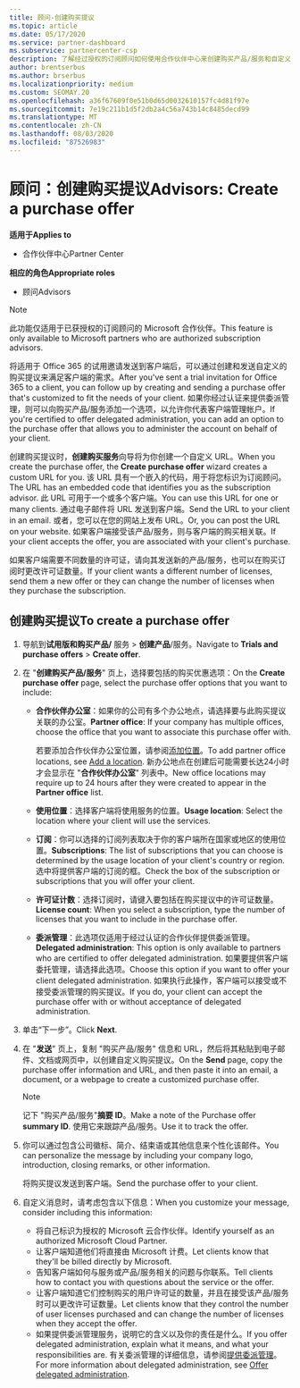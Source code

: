 ```yaml
---
title: 顾问-创建购买提议
ms.topic: article
ms.date: 05/17/2020
ms.service: partner-dashboard
ms.subservice: partnercenter-csp
description: 了解经过授权的订阅顾问如何使用合作伙伴中心来创建购买产品/服务和自定义 URL，使其包含在 Office 365 试用邀请中。
author: brentserbus
ms.author: brserbus
ms.localizationpriority: medium
ms.custom: SEOMAY.20
ms.openlocfilehash: a36f67609f0e51b0d65d0032610157fc4d81f97e
ms.sourcegitcommit: 7e19c211b1d5f2db2a4c56a743b14c8485decd99
ms.translationtype: MT
ms.contentlocale: zh-CN
ms.lasthandoff: 08/03/2020
ms.locfileid: "87526983"
---
```

# <a name="advisors-create-a-purchase-offer"></a><span data-ttu-id="0f8aa-103">顾问：创建购买提议</span><span class="sxs-lookup"><span data-stu-id="0f8aa-103">Advisors: Create a purchase offer</span></span>

<span data-ttu-id="0f8aa-104">**适用于**</span><span class="sxs-lookup"><span data-stu-id="0f8aa-104">**Applies to**</span></span>

- <span data-ttu-id="0f8aa-105">合作伙伴中心</span><span class="sxs-lookup"><span data-stu-id="0f8aa-105">Partner Center</span></span>
 
<span data-ttu-id="0f8aa-106">**相应的角色**</span><span class="sxs-lookup"><span data-stu-id="0f8aa-106">**Appropriate roles**</span></span>

- <span data-ttu-id="0f8aa-107">顾问</span><span class="sxs-lookup"><span data-stu-id="0f8aa-107">Advisors</span></span>


> [!NOTE]
> <span data-ttu-id="0f8aa-108">此功能仅适用于已获授权的订阅顾问的 Microsoft 合作伙伴。</span><span class="sxs-lookup"><span data-stu-id="0f8aa-108">This feature is only available to Microsoft partners who are authorized subscription advisors.</span></span>

<span data-ttu-id="0f8aa-109">将适用于 Office 365 的试用邀请发送到客户端后，可以通过创建和发送自定义的购买提议来满足客户端的需求。</span><span class="sxs-lookup"><span data-stu-id="0f8aa-109">After you've sent a trial invitation for Office 365 to a client, you can follow up by creating and sending a purchase offer that's customized to fit the needs of your client.</span></span> <span data-ttu-id="0f8aa-110">如果你经过认证来提供委派管理，则可以向购买产品/服务添加一个选项，以允许你代表客户端管理帐户。</span><span class="sxs-lookup"><span data-stu-id="0f8aa-110">If you're certified to offer delegated administration, you can add an option to the purchase offer that allows you to administer the account on behalf of your client.</span></span>

<span data-ttu-id="0f8aa-111">创建购买提议时，**创建购买服务**向导将为你创建一个自定义 URL。</span><span class="sxs-lookup"><span data-stu-id="0f8aa-111">When you create the purchase offer, the **Create purchase offer** wizard creates a custom URL for you.</span></span> <span data-ttu-id="0f8aa-112">该 URL 具有一个嵌入的代码，用于将您标识为订阅顾问。</span><span class="sxs-lookup"><span data-stu-id="0f8aa-112">The URL has an embedded code that identifies you as the subscription advisor.</span></span> <span data-ttu-id="0f8aa-113">此 URL 可用于一个或多个客户端。</span><span class="sxs-lookup"><span data-stu-id="0f8aa-113">You can use this URL for one or many clients.</span></span> <span data-ttu-id="0f8aa-114">通过电子邮件将 URL 发送到客户端。</span><span class="sxs-lookup"><span data-stu-id="0f8aa-114">Send the URL to your client in an email.</span></span> <span data-ttu-id="0f8aa-115">或者，您可以在您的网站上发布 URL。</span><span class="sxs-lookup"><span data-stu-id="0f8aa-115">Or, you can post the URL on your website.</span></span> <span data-ttu-id="0f8aa-116">如果客户端接受该产品/服务，则与客户端的购买相关联。</span><span class="sxs-lookup"><span data-stu-id="0f8aa-116">If your client accepts the offer, you are associated with your client's purchase.</span></span>

<span data-ttu-id="0f8aa-117">如果客户端需要不同数量的许可证，请向其发送新的产品/服务，也可以在购买订阅时更改许可证数量。</span><span class="sxs-lookup"><span data-stu-id="0f8aa-117">If your client wants a different number of licenses, send them a new offer or they can change the number of licenses when they purchase the subscription.</span></span>

## <a name="to-create-a-purchase-offer"></a><span data-ttu-id="0f8aa-118">创建购买提议</span><span class="sxs-lookup"><span data-stu-id="0f8aa-118">To create a purchase offer</span></span>

1. <span data-ttu-id="0f8aa-119">导航到**试用版和购买产品/** 服务  >  **创建产品**/服务。</span><span class="sxs-lookup"><span data-stu-id="0f8aa-119">Navigate to **Trials and purchase offers** > **Create offer**.</span></span>

2. <span data-ttu-id="0f8aa-120">在 "**创建购买产品/服务**" 页上，选择要包括的购买优惠选项：</span><span class="sxs-lookup"><span data-stu-id="0f8aa-120">On the **Create purchase offer** page, select the purchase offer options that you want to include:</span></span>

    - <span data-ttu-id="0f8aa-121">**合作伙伴办公室**：如果你的公司有多个办公地点，请选择要与此购买提议关联的办公室。</span><span class="sxs-lookup"><span data-stu-id="0f8aa-121">**Partner office**: If your company has multiple offices, choose the office that you want to associate this purchase offer with.</span></span>

        <span data-ttu-id="0f8aa-122">若要添加合作伙伴办公室位置，请参阅[添加位置](manage-locations.md)。</span><span class="sxs-lookup"><span data-stu-id="0f8aa-122">To add partner office locations, see [Add a location](manage-locations.md).</span></span> <span data-ttu-id="0f8aa-123">新办公地点在创建后可能需要长达24小时才会显示在 "**合作伙伴办公室**" 列表中。</span><span class="sxs-lookup"><span data-stu-id="0f8aa-123">New office locations may require up to 24 hours after they were created to appear in the **Partner office** list.</span></span>

    - <span data-ttu-id="0f8aa-124">**使用位置**：选择客户端将使用服务的位置。</span><span class="sxs-lookup"><span data-stu-id="0f8aa-124">**Usage location**: Select the location where your client will use the services.</span></span>
    - <span data-ttu-id="0f8aa-125">**订阅**：你可以选择的订阅列表取决于你的客户端所在国家或地区的使用位置。</span><span class="sxs-lookup"><span data-stu-id="0f8aa-125">**Subscriptions**: The list of subscriptions that you can choose is determined by the usage location of your client's country or region.</span></span> <span data-ttu-id="0f8aa-126">选中将提供客户端的订阅的框。</span><span class="sxs-lookup"><span data-stu-id="0f8aa-126">Check the box of the subscription or subscriptions that you will offer your client.</span></span>
    - <span data-ttu-id="0f8aa-127">**许可证计数**：选择订阅时，请键入要包括在购买提议中的许可证数量。</span><span class="sxs-lookup"><span data-stu-id="0f8aa-127">**License count**: When you select a subscription, type the number of licenses that you want to include in the purchase offer.</span></span>
    - <span data-ttu-id="0f8aa-128">**委派管理**：此选项仅适用于经过认证的合作伙伴提供委派管理。</span><span class="sxs-lookup"><span data-stu-id="0f8aa-128">**Delegated administration**: This option is only available to partners who are certified to offer delegated administration.</span></span> <span data-ttu-id="0f8aa-129">如果要提供客户端委托管理，请选择此选项。</span><span class="sxs-lookup"><span data-stu-id="0f8aa-129">Choose this option if you want to offer your client delegated administration.</span></span> <span data-ttu-id="0f8aa-130">如果执行此操作，客户端可以接受或不接受委派管理的购买提议。</span><span class="sxs-lookup"><span data-stu-id="0f8aa-130">If you do, your client can accept the purchase offer with or without acceptance of delegated administration.</span></span>

3. <span data-ttu-id="0f8aa-131">单击“下一步”。</span><span class="sxs-lookup"><span data-stu-id="0f8aa-131">Click **Next**.</span></span>

4. <span data-ttu-id="0f8aa-132">在 "**发送**" 页上，复制 "购买产品/服务" 信息和 URL，然后将其粘贴到电子邮件、文档或网页中，以创建自定义购买提议。</span><span class="sxs-lookup"><span data-stu-id="0f8aa-132">On the **Send** page, copy the purchase offer information and URL, and then paste it into an email, a document, or a webpage to create a customized purchase offer.</span></span>

    > [!NOTE]
    > <span data-ttu-id="0f8aa-133">记下 "购买产品/服务"**摘要 ID**。</span><span class="sxs-lookup"><span data-stu-id="0f8aa-133">Make a note of the Purchase offer **summary ID**.</span></span> <span data-ttu-id="0f8aa-134">使用它来跟踪产品/服务。</span><span class="sxs-lookup"><span data-stu-id="0f8aa-134">Use it to track the offer.</span></span>

5. <span data-ttu-id="0f8aa-135">你可以通过包含公司徽标、简介、结束语或其他信息来个性化该邮件。</span><span class="sxs-lookup"><span data-stu-id="0f8aa-135">You can personalize the message by including your company logo, introduction, closing remarks, or other information.</span></span>

    <span data-ttu-id="0f8aa-136">将购买提议发送到客户端。</span><span class="sxs-lookup"><span data-stu-id="0f8aa-136">Send the purchase offer to your client.</span></span>

6. <span data-ttu-id="0f8aa-137">自定义消息时，请考虑包含以下信息：</span><span class="sxs-lookup"><span data-stu-id="0f8aa-137">When you customize your message, consider including this information:</span></span>

    - <span data-ttu-id="0f8aa-138">将自己标识为授权的 Microsoft 云合作伙伴。</span><span class="sxs-lookup"><span data-stu-id="0f8aa-138">Identify yourself as an authorized Microsoft Cloud Partner.</span></span>
    - <span data-ttu-id="0f8aa-139">让客户端知道他们将直接由 Microsoft 计费。</span><span class="sxs-lookup"><span data-stu-id="0f8aa-139">Let clients know that they'll be billed directly by Microsoft.</span></span>
    - <span data-ttu-id="0f8aa-140">告知客户端如何与服务或产品/服务相关的问题与你联系。</span><span class="sxs-lookup"><span data-stu-id="0f8aa-140">Tell clients how to contact you with questions about the service or the offer.</span></span>
    - <span data-ttu-id="0f8aa-141">让客户端知道它们控制购买的用户许可证的数量，并且在接受该产品/服务时可以更改许可证数量。</span><span class="sxs-lookup"><span data-stu-id="0f8aa-141">Let clients know that they control the number of user licenses purchased and can change the number of licenses when they accept the offer.</span></span>
    - <span data-ttu-id="0f8aa-142">如果提供委派管理服务，说明它的含义以及你的责任是什么。</span><span class="sxs-lookup"><span data-stu-id="0f8aa-142">If you offer delegated administration, explain what it means, and what your responsibilities are.</span></span> <span data-ttu-id="0f8aa-143">有关委派管理的详细信息，请参阅[提供委派管理](customers-revoke-admin-privileges.md)。</span><span class="sxs-lookup"><span data-stu-id="0f8aa-143">For more information about delegated administration, see [Offer delegated administration](customers-revoke-admin-privileges.md).</span></span>
